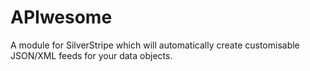 APIwesome
======================

A module for SilverStripe which will automatically create customisable JSON/XML feeds for your data objects.
